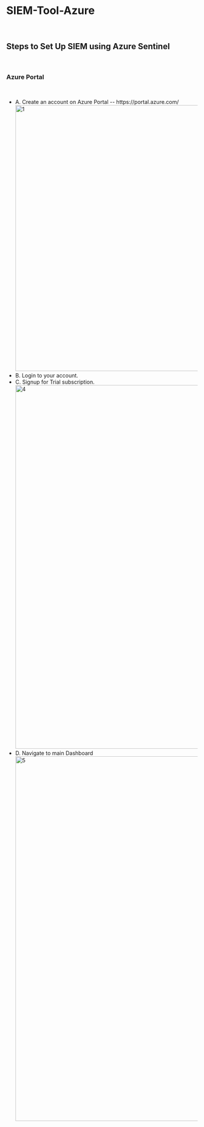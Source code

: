 <h1> SIEM-Tool-Azure </h1>
<br>
<h2> Steps to Set Up SIEM using Azure Sentinel </h2>
<br>
<h3>Azure Portal</h3>
<br><ul>
        <li>A.	Create an account on Azure Portal -- https://portal.azure.com/
            <br><img width="700" alt="1" src="https://github.com/WSalim2024/SIEM-Tool-Azure/assets/170832525/5eed9549-599a-4098-a4ac-ce7c53033e96">
        <li>B.	Login to your account.<br>
        <li>C.	Signup for Trial subscription.
            <br><img width="957" alt="4" src="https://github.com/WSalim2024/SIEM-Tool-Azure/assets/170832525/7e1e5078-1163-4c0a-8524-89a4318dd9b7">
        <li>D.	Navigate to main Dashboard 
            <br><img width="960" alt="5" src="https://github.com/WSalim2024/SIEM-Tool-Azure/assets/170832525/af98fd3c-9584-4c37-add4-fee096e76219">
